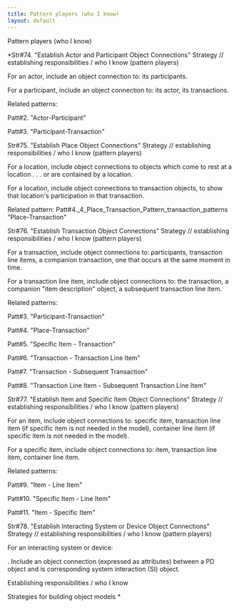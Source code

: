 ```yaml
---
title: Pattern players (who I know)
layout: default
---
```




Pattern players (who I know)


*Str#74. &quot;Establish Actor and Participant Object Connections&quot; Strategy
// establishing responsibilities / who I know (pattern players) 

 For an actor, include an object connection to: its participants. 

 For a participant, include an object connection to: its actor, its transactions. 

Related patterns: 

Patt#2. &quot;Actor-Participant&quot; 

Patt#3. &quot;Participant-Transaction&quot; 

Str#75. &quot;Establish Place Object Connections&quot; Strategy // establishing
responsibilities / who I know (pattern players) 

 For a location, include object connections to objects which come to rest at a
location . . . or are contained by a location. 

 For a location, include object connections to transaction objects, to show that
location's participation in that transaction. 

Related pattern: Patt#4._4_Place_Transaction_Pattern_transaction_patterns
&quot;Place-Transaction&quot; 

Str#76. &quot;Establish Transaction Object Connections&quot; Strategy //
establishing responsibilities / who I know (pattern players) 

 For a transaction, include object connections to: participants, transaction line
items, a companion transaction, one that occurs at the same moment in time. 

 For a transaction line item, include object connections to: the transaction, a
companion &quot;item description&quot; object, a subsequent transaction line item. 

Related patterns: 

Patt#3. &quot;Participant-Transaction&quot; 

Patt#4. &quot;Place-Transaction&quot; 

Patt#5. &quot;Specific Item - Transaction&quot; 

Patt#6. &quot;Transaction - Transaction Line
Item&quot; 

Patt#7. &quot;Transaction - Subsequent
Transaction&quot; 

Patt#8. &quot;Transaction Line Item - Subsequent
Transaction Line Item&quot; 

Str#77. &quot;Establish Item and Specific Item Object Connections&quot; Strategy //
establishing responsibilities / who I know (pattern players) 

 For an item, include object connections to: specific item, transaction line item
(if specific item is not needed in the model), container line item (if specific item is
not needed in the model). 

 For a specific item, include object connections to: item, transaction line item,
container line item. 

Related patterns: 

Patt#9. &quot;Item - Line Item&quot; 

Patt#10. &quot;Specific Item - Line Item&quot; 

Patt#11. &quot;Item - Specific Item&quot; 

Str#78. &quot;Establish Interacting System or Device Object Connections&quot;
Strategy // establishing responsibilities / who I know (pattern players) 

 For an interacting system or device: 

. Include an object connection (expressed as attributes) between a PD object and is
corresponding system interaction (SI) object. 

Establishing responsibilities / who I know

Strategies for building object models
*
